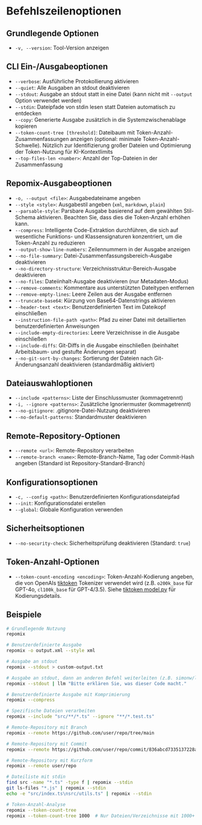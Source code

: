 # Befehlszeilenoptionen

## Grundlegende Optionen
- `-v, --version`: Tool-Version anzeigen

## CLI Ein-/Ausgabeoptionen
- `--verbose`: Ausführliche Protokollierung aktivieren
- `--quiet`: Alle Ausgaben an stdout deaktivieren
- `--stdout`: Ausgabe an stdout statt in eine Datei (kann nicht mit `--output` Option verwendet werden)
- `--stdin`: Dateipfade von stdin lesen statt Dateien automatisch zu entdecken
- `--copy`: Generierte Ausgabe zusätzlich in die Systemzwischenablage kopieren
- `--token-count-tree [threshold]`: Dateibaum mit Token-Anzahl-Zusammenfassungen anzeigen (optional: minimale Token-Anzahl-Schwelle). Nützlich zur Identifizierung großer Dateien und Optimierung der Token-Nutzung für KI-Kontextlimits
- `--top-files-len <number>`: Anzahl der Top-Dateien in der Zusammenfassung

## Repomix-Ausgabeoptionen
- `-o, --output <file>`: Ausgabedateiname angeben
- `--style <style>`: Ausgabestil angeben (`xml`, `markdown`, `plain`)
- `--parsable-style`: Parsbare Ausgabe basierend auf dem gewählten Stil-Schema aktivieren. Beachten Sie, dass dies die Token-Anzahl erhöhen kann.
- `--compress`: Intelligente Code-Extraktion durchführen, die sich auf wesentliche Funktions- und Klassensignaturen konzentriert, um die Token-Anzahl zu reduzieren
- `--output-show-line-numbers`: Zeilennummern in der Ausgabe anzeigen
- `--no-file-summary`: Datei-Zusammenfassungsbereich-Ausgabe deaktivieren
- `--no-directory-structure`: Verzeichnisstruktur-Bereich-Ausgabe deaktivieren
- `--no-files`: Dateiinhalt-Ausgabe deaktivieren (nur Metadaten-Modus)
- `--remove-comments`: Kommentare aus unterstützten Dateitypen entfernen
- `--remove-empty-lines`: Leere Zeilen aus der Ausgabe entfernen
- `--truncate-base64`: Kürzung von Base64-Datenstrings aktivieren
- `--header-text <text>`: Benutzerdefinierten Text im Dateikopf einschließen
- `--instruction-file-path <path>`: Pfad zu einer Datei mit detaillierten benutzerdefinierten Anweisungen
- `--include-empty-directories`: Leere Verzeichnisse in die Ausgabe einschließen
- `--include-diffs`: Git-Diffs in die Ausgabe einschließen (beinhaltet Arbeitsbaum- und gestufte Änderungen separat)
- `--no-git-sort-by-changes`: Sortierung der Dateien nach Git-Änderungsanzahl deaktivieren (standardmäßig aktiviert)

## Dateiauswahloptionen
- `--include <patterns>`: Liste der Einschlussmuster (kommagetrennt)
- `-i, --ignore <patterns>`: Zusätzliche Ignoriermuster (kommagetrennt)
- `--no-gitignore`: .gitignore-Datei-Nutzung deaktivieren
- `--no-default-patterns`: Standardmuster deaktivieren

## Remote-Repository-Optionen
- `--remote <url>`: Remote-Repository verarbeiten
- `--remote-branch <name>`: Remote-Branch-Name, Tag oder Commit-Hash angeben (Standard ist Repository-Standard-Branch)

## Konfigurationsoptionen
- `-c, --config <path>`: Benutzerdefinierten Konfigurationsdateipfad
- `--init`: Konfigurationsdatei erstellen
- `--global`: Globale Konfiguration verwenden

## Sicherheitsoptionen
- `--no-security-check`: Sicherheitsprüfung deaktivieren (Standard: `true`)

## Token-Anzahl-Optionen
- `--token-count-encoding <encoding>`: Token-Anzahl-Kodierung angeben, die von OpenAIs [tiktoken](https://github.com/openai/tiktoken) Tokenizer verwendet wird (z.B. `o200k_base` für GPT-4o, `cl100k_base` für GPT-4/3.5). Siehe [tiktoken model.py](https://github.com/openai/tiktoken/blob/main/tiktoken/model.py#L24) für Kodierungsdetails.


## Beispiele

```bash
# Grundlegende Nutzung
repomix

# Benutzerdefinierte Ausgabe
repomix -o output.xml --style xml

# Ausgabe an stdout
repomix --stdout > custom-output.txt

# Ausgabe an stdout, dann an anderen Befehl weiterleiten (z.B. simonw/llm)
repomix --stdout | llm "Bitte erklären Sie, was dieser Code macht."

# Benutzerdefinierte Ausgabe mit Komprimierung
repomix --compress

# Spezifische Dateien verarbeiten
repomix --include "src/**/*.ts" --ignore "**/*.test.ts"

# Remote-Repository mit Branch
repomix --remote https://github.com/user/repo/tree/main

# Remote-Repository mit Commit
repomix --remote https://github.com/user/repo/commit/836abcd7335137228ad77feb28655d85712680f1

# Remote-Repository mit Kurzform
repomix --remote user/repo

# Dateiliste mit stdin
find src -name "*.ts" -type f | repomix --stdin
git ls-files "*.js" | repomix --stdin
echo -e "src/index.ts\nsrc/utils.ts" | repomix --stdin

# Token-Anzahl-Analyse
repomix --token-count-tree
repomix --token-count-tree 1000  # Nur Dateien/Verzeichnisse mit 1000+ Tokens anzeigen
```

